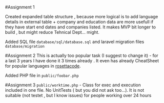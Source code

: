 #Assignment 1

Created expanded table structure , because more logical is to add language details in external table + company and education data are more usefull if they have start end dates and companies listed. It makes MVP bit longer to build , but might reduce Tehnical Dept... might.

Added SQL file `database/sql/database.sql` and laravel migration files `database/migration`

#Assignment 2
This is actually too popular task (I suggest to change it) - for a last 3 years I have done it 3 times already . It even has already CheatSheet for popular languages in [rosettacode](https://www.rosettacode.org/wiki/FizzBuzz).

Added PHP file in `public/foobar.php`

#Assignment 3
`public/worktime.php` - Class for exec and execution included in one file. No UnitTests ( but you did not ask too...). It is not suitable (not testet , but I know issues) for people working over 24 hours